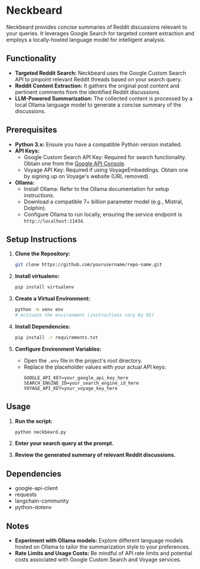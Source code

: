 # Neckbeard

Neckbeard provides concise summaries of Reddit discussions relevant to your queries. It leverages Google Search for targeted content extraction and employs a locally-hosted language model for intelligent analysis.

## Functionality

- **Targeted Reddit Search:** Neckbeard uses the Google Custom Search API to pinpoint relevant Reddit threads based on your search query.
- **Reddit Content Extraction:** It gathers the original post content and pertinent comments from the identified Reddit discussions.
- **LLM-Powered Summarization:** The collected content is processed by a local Ollama language model to generate a concise summary of the discussions.

## Prerequisites

- **Python 3.x:** Ensure you have a compatible Python version installed.
- **API Keys:**
  - Google Custom Search API Key: Required for search functionality. Obtain one from the [Google API Console](https://console.cloud.google.com/apis/dashboard).
  - Voyage API Key: Required if using VoyageEmbeddings. Obtain one by signing up on Voyage's website (URL removed).
- **Ollama:**
  - Install Ollama: Refer to the Ollama documentation for setup instructions.
  - Download a compatible 7+ billion parameter model (e.g., Mistral, Dolphin).
  - Configure Ollama to run locally, ensuring the service endpoint is `http://localhost:11434`.

## Setup Instructions

1. **Clone the Repository:**

   ```bash
   git clone https://github.com/yourusername/repo-name.git
   ```

2. **Install virtualenv:**

   ```bash
   pip install virtualenv
   ```

3. **Create a Virtual Environment:**

   ```bash
   python -m venv env
   # Activate the environment (instructions vary by OS)
   ```

4. **Install Dependencies:**

   ```bash
   pip install -r requirements.txt
   ```

5. **Configure Environment Variables:**

   - Open the `.env` file in the project's root directory.
   - Replace the placeholder values with your actual API keys:
     ```plaintext
     GOOGLE_API_KEY=your_google_api_key_here
     SEARCH_ENGINE_ID=your_search_engine_id_here
     VOYAGE_API_KEY=your_voyage_key_here
     ```

## Usage

1. **Run the script:**

   ```bash
   python neckbeard.py
   ```

2. **Enter your search query at the prompt.**

3. **Review the generated summary of relevant Reddit discussions.**

## Dependencies

- google-api-client
- requests
- langchain-community
- python-dotenv

## Notes

- **Experiment with Ollama models:** Explore different language models hosted on Ollama to tailor the summarization style to your preferences.
- **Rate Limits and Usage Costs:** Be mindful of API rate limits and potential costs associated with Google Custom Search and Voyage services.
